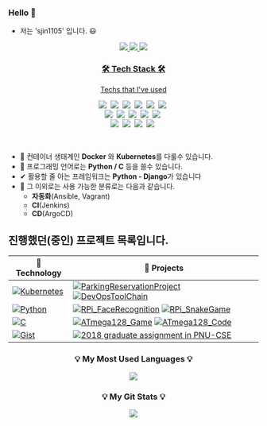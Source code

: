### Hello 👋

- 저는 'sjin1105' 입니다. 😃

<p align="center">
  <a href="mailto:sjin110550@gmail.com"><img src="https://img.shields.io/badge/Gmail-d14836?style=flat-square&logo=Gmail&logoColor=white&link=viliketh1s98@naver.com"</a>
  <a href="https://code.visualstudio.com/"><img src="https://img.shields.io/badge/IDE-VSCode-%23007ACC?style=flat-square&logo=Visual-studio-code"</a>
  <a href="https://insider.windows.com/en-us/insidewindows11"><img src="https://img.shields.io/badge/IDE-VSCode-%23007ACC?style=flat-square&logo=Visual-studio-code"</a>
<h3 align="center">🛠 Tech Stack 🛠</h3>

<p align="center"> Techs that I've used </p>

<p align="center">
  <a href="#"><img src="https://img.shields.io/badge/Python-3766AB?style=flat-square&logo=Python&logoColor=white"></a>&nbsp 
  <a href="#"><img src="https://img.shields.io/badge/C-A8B9CC?style=flat-square&logo=C&logoColor=white"/></a>&nbsp 
  <a href="#"><img src="https://img.shields.io/badge/Kubernetes-326CE5?style=flat-square&logo=Kubernetes&logoColor=white"/></a>&nbsp 
  <a href="#"><img src="https://img.shields.io/badge/Django-092E20?style=flat-square&logo=Django&logoColor=white"/></a>&nbsp 
  <a href="#"><img src="https://img.shields.io/badge/aws-333664?style=flat-square&logo=amazon-aws&logoColor=white"/></a>&nbsp 
  <a href="#"><img src="https://img.shields.io/badge/Notion-000000?style=flat-square&logo=Notion&logoColor=white"/></a>&nbsp 
  <br>
  <a href="#"><img src="https://img.shields.io/badge/Linux-FCC624?style=flat-square&logo=Linux&logoColor=white"/></a>&nbsp 
  <a href="#"><img src="https://img.shields.io/badge/Docker-2496ED?style=flat-square&logo=Docker&logoColor=white"/></a>&nbsp 
  <a href="#"><img src="https://img.shields.io/badge/Jenkins-D24939?style=flat-square&logo=Jenkins&logoColor=white"/></a>&nbsp 
  <a href="#"><img src="https://img.shields.io/badge/ArgoCD-EF7B4D?style=flat-square&logo=Argo&logoColor=white"/></a>&nbsp 
  <a href="#"><img src="https://img.shields.io/badge/Ansible-EE0000?style=flat-square&logo=Ansible&logoColor=white"/></a>&nbsp
  <br>
  <a href="#"><img src="https://img.shields.io/badge/Raspberry Pi-A22846?style=flat-square&logo=Raspberry Pi&logoColor=white"/></a>&nbsp 
  <a href="#"><img src="https://img.shields.io/badge/html5-11B48A?style=flat-square&logo=HTML5&logoColor=white"/></a>&nbsp 
  <a href="#"><img src="https://img.shields.io/badge/Mysql-E6B91E?style=flat-square&logo=MySql&logoColor=white"/></a>&nbsp 
  <a href="#"><img src="https://img.shields.io/badge/Vagrant-1868F2?style=flat-square&logo=Vagrant&logoColor=white"/></a>&nbsp 
</p>

<br>

- 🔧 컨테이너 생태계인 **Docker** 와 **Kubernetes**를 다룰수 있습니다.
- 💬 프로그래밍 언어로는 **Python / C** 등을 쓸수 있습니다.
- ✔  활용할 줄 아는 프레임워크는 **Python - Django**가 있습니다
- 🔎 그 이외로는 사용 가능한 분류로는 다음과 같습니다.
  - **자동화**(Ansible, Vagrant)
  - **CI**(Jenkins)
  - **CD**(ArgoCD)

## 진행했던(중인) 프로젝트 목록입니다.


| 🔭 **Technology**      | 🚀 **Projects**                                                                 |
|----------------------- | -------------------------------------------------------------------------------- |
| [![Kubernetes](https://img.shields.io/static/v1?label=&message=Kubernetes&color=053067&logo=Kubernetes&logoColor=FFFFFF)](https://kubernetes.io/)                    | [![ParkingReservationProject](https://img.shields.io/static/v1?label=&message=ParkingReservationProject&color=000605&logo=github&logoColor=FFFFFF&labelColor=000605)](https://github.com/sjin1105/ParkingReservationProject-kubernetes) [![DevOpsToolChain](https://img.shields.io/static/v1?label=&message=DevOpsToolChain&color=000605&logo=github&logoColor=FFFFFF&labelColor=000605)](https://github.com/sjin1105/DevOpsToolChain)
| [![Python](https://img.shields.io/static/v1?label=&message=Python&color=3C78A9&logo=python&logoColor=FFFFFF)](https://www.python.org/)                               | [![RPi_FaceRecognition](https://img.shields.io/static/v1?label=&message=RPi_FaceRecognition&color=000605&logo=github&logoColor=FFFFFF&labelColor=000605)](https://github.com/sjin1105/RPi_FaceRecognition) [![RPi_SnakeGame](https://img.shields.io/static/v1?label=&message=RPi_SnakeGame&color=000605&logo=github&logoColor=FFFFFF&labelColor=000605)](https://github.com/sjin1105/RPi_SnakeGame)
| [![C](https://img.shields.io/static/v1?label=&message=C&color=3C78A9&logo=C&logoColor=FFFFFF)](#)                                                                    | [![ATmega128_Game](https://img.shields.io/static/v1?label=&message=ATmega128_Game&color=000605&logo=github&logoColor=FFFFFF&labelColor=000605)](https://github.com/sjin1105/ATmega128_Game) [![ATmega128_Code](https://img.shields.io/static/v1?label=&message=ATmega128_Code&color=000605&logo=github&logoColor=FFFFFF&labelColor=000605)](https://github.com/sjin1105/ATmega128_Code)
| [![Gist](https://img.shields.io/static/v1?label=&message=Gist&color=black&logo=github&logoColor=FFFFFF)](https://gist.github.com/sjin1105)                            | [![2018 graduate assignment in PNU-CSE](https://img.shields.io/static/v1?label=&message=2018_graduate-assignment&color=000605&logo=github&logoColor=FFFFFF&labelColor=000605)](https://github.com/taking/TeamClear)


<h3 align="center">💡 My Most Used Languages 💡</h3>
<p align="center">
  <a href="https://github.com/sjin1105">
    <img align="center" src="https://github-readme-stats.vercel.app/api?username=sjin1105&show_icons=true">
  </a>
</p>

<h3 align="center">💡 My Git Stats 💡</h3>
<p align="center">
  <a href="https://github.com/sjin1105">
    <img align="center" src="https://github-readme-stats.vercel.app/api/top-langs/?username=sjin1105&layout=compact&show_icons=true&show_owner=true&hide_title=false&theme=nord" />
  </a>
</p>





<!--
- 🔭 I’m currently working on ...
- 🌱 I’m currently learning ...
- 👯 I’m looking to collaborate on ...
- 🤔 I’m looking for help with ...
- 💬 Ask me about ...
- 📫 How to reach me: ...
- 😄 Pronouns: ...
- ⚡ Fun fact: ...
-->
